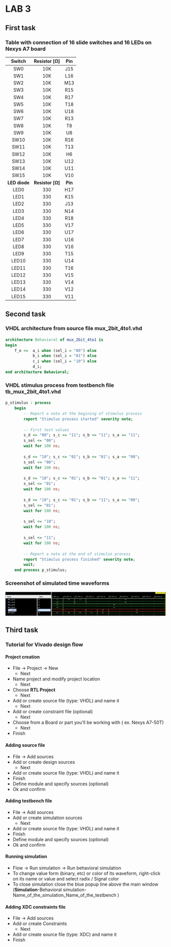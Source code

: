 # LAB 3

## First task

### Table with connection of 16 slide switches and 16 LEDs on Nexys A7 board

| **Switch** | **Resistor [Ω]** | **Pin** | 
| :-: | :-: | :-: |
| SW0 | 10K | J15 |
| SW1 | 10K | L16 |
| SW2 | 10K | M13 | 
| SW3 | 10K | R15 | 
| SW4 | 10K | R17 |
| SW5 | 10K | T18 | 
| SW6 | 10K | U18 | 
| SW7 | 10K | R13 | 
| SW8 | 10K | T8 | 
| SW9 | 10K | U8 | 
| SW10 | 10K | R16 | 
| SW11 | 10K | T13 | 
| SW12 | 10K | H6 | 
| SW13 | 10K | U12 | 
| SW14 | 10K | U11 | 
| SW15 | 10K | V10 | 
| **LED diode** | **Resistor [Ω]** | **Pin** | 
| LED0 | 330 | H17 |
| LED1 | 330 | K15 |
| LED2 | 330 | J13 | 
| LED3 | 330 | N14 | 
| LED4 | 330 | R18 |
| LED5 | 330 | V17 | 
| LED6 | 330 | U17 | 
| LED7 | 330 | U16 | 
| LED8 | 330 | V16 | 
| LED9 | 330 | T15 | 
| LED10 | 330 | U14 | 
| LED11 | 330 | T16 | 
| LED12 | 330 | V15 | 
| LED13 | 330 | V14 | 
| LED14 | 330 | V12 | 
| LED15 | 330 | V11 | 

## Second task

### VHDL architecture from source file mux_2bit_4to1.vhd

```vhdl
architecture Behavioral of mux_2bit_4to1 is
begin
    f_o <=  a_i when (sel_i = "00") else
            b_i when (sel_i = "01") else
            c_i when (sel_i = "10") else
            d_i;
end architecture Behavioral;
```

### VHDL stimulus process from testbench file tb_mux_2bit_4to1.vhd

```vhdl
p_stimulus : process
    begin
        -- Report a note at the begining of stimulus process
        report "Stimulus process started" severity note;

        -- First test values
        s_d <= "00"; s_c <= "11"; s_b <= "11"; s_a <= "11";
        s_sel <= "00";
        wait for 100 ns;
        
        s_d <= "10"; s_c <= "01"; s_b <= "01"; s_a <= "00";
        s_sel <= "00";
        wait for 100 ns;
        
        s_d <= "10"; s_c <= "01"; s_b <= "01"; s_a <= "11";
        s_sel <= "01";
        wait for 100 ns;
        
        s_d <= "10"; s_c <= "01"; s_b <= "11"; s_a <= "00";
        s_sel <= "01";
        wait for 100 ns;
        
        s_sel <= "10";
        wait for 100 ns;
        
        s_sel <= "11";
        wait for 100 ns;

        -- Report a note at the end of stimulus process
        report "Stimulus process finished" severity note;
        wait;
    end process p_stimulus;
```

### Screenshot of simulated time waveforms

![simulated time waveforms](Images/waveforms.JPG)

## Third task

### Tutorial for Vivado design flow

#### Project creation
   - File -> Project -> New
        - Next
   - Name project and modify project location
        - Next
   - Choose **RTL Project**
        - Next
   - Add or create source file (type: VHDL) and name it
        - Next
   - Add or create constraint file (optional)
        - Next
   - Choose from a Board or part you'll be working with ( ex. Nexys A7-50T)
        - Next
   - Finish

#### Adding source file
   - File -> Add sources
   - Add or create design sources
        - Next
   - Add or create source file (type: VHDL) and name it
   - Finish
   - Define module and specify sources (optional)
   - Ok and confirm

#### Adding testbench file
   - File -> Add sources
   - Add or create simulation sources
        - Next
   - Add or create source file (type: VHDL) and name it
   - Finish
   - Define module and specify sources (optional)
   - Ok and confirm

#### Running simulation
   - Flow -> Run simulation -> Run behavioral simulation
   - To change value form (binary, etc) or color of its waveform, right-click on its name or value and select radix / Signal color
   - To close simulation close the blue popup line above the main window (**Simulation**-Behavioral simulation-Name_of_the_simulation_Name_of_the_testbench )

#### Adding XDC constraints file
   - File -> Add sources
   - Add or create Constraints
        - Next
   - Add or create source file (type: XDC) and name it
   - Finish
